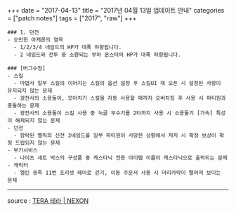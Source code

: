 +++
date = "2017-04-13"
title = "2017년 04월 13일 업데이트 안내"
categories = ["patch notes"]
tags = ["2017", "raw"]
+++

```
### 1. 던전
- 오만한 아케론의 염옥
  - 1/2/3/4 네임드의 HP가 대폭 하향됩니다.
  - 2 네임드와 전투 중 소환되는 부하 몬스터의 HP가 대폭 하향됩니다.

### [버그수정]
- 스킬
  - 마법사 일부 스킬의 이어지는 스킬의 옵션 설정 후 스킬UI 재 오픈 시 설정된 사항이 유지되지 않는 문제
  - 광전사의 소용돌이, 모아치기 스킬을 자동 사용할 때까지 오버차징 후 사용 시 파티원과 충돌하는 문제
  - 광전사의 소용돌이 스킬 사용 중 늑골 부수기를 2타까지 사용 시 소용돌기 [가속] 특성이 해제되지 않는 문제
- 던전
  - 함락된 벨릭의 신전 3네임드를 일부 파티원이 사망한 상황에서 처치 시 확정 보상이 확정 드랍되지 않는 문제
- 부가서비스
  - 나이츠 세트 박스의 구성품 중 케스타닉 전용 아이템 이름이 캐스타닉으로 출력되는 문제
- 캐릭터
  - 엘린 종족 11번 프리셋 헤어로 걷기, 이동 주문서 사용 시 머리카락이 떨어져 보이는 문제
```

----

source : [TERA 테라 | NEXON](http://tera.nexon.com/news/update/view.aspx?n4articlesn=273)
